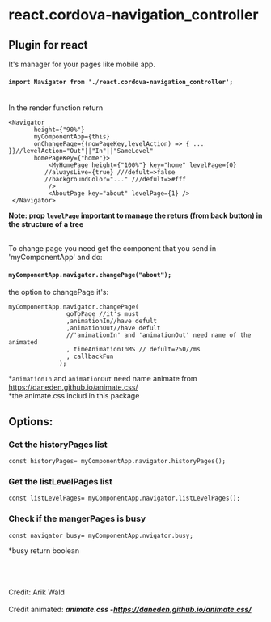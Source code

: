 # react.cordova-navigation_controller

## Plugin for react
It's manager for your pages like mobile app.<br>

#### `import Navigator from './react.cordova-navigation_controller';`

<br>
In the render function return

 ```
 <Navigator
        height={"90%"}
        myComponentApp={this}
        onChangePage={(nowPageKey,levelAction) => { ... }}//levelAction="Out"||"In"||"SameLevel"   
        homePageKey={"home"}>
            <MyHomePage height={"100%"} key="home" levelPage={0} 
           //alwaysLive={true} ///defult=>false
           //backgroundColor="..." ///defult=>#fff
            />   
            <AboutPage key="about" levelPage={1} />
  </Navigator>
```
**Note: prop `levelPage` important to manage the returs (from back button) in the structure of a tree**<br><br>

To change page you need get the component that you send in 'myComponentApp' and do:
#### `myComponentApp.navigator.changePage("about");` 
the option to changePage it's:
```
myComponentApp.navigator.changePage(
                goToPage //it's must
                ,animationIn//have defult
                ,animationOut//have defult
                //'animationIn' and 'animationOut' need name of the animated
                , timeAnimationInMS // defult=250//ms
                , callbackFun
              );
```
*`animationIn` and `animationOut` need name animate from https://daneden.github.io/animate.css/  <br> 
*the animate.css includ in this package

## Options:

### Get the historyPages list
```
const historyPages= myComponentApp.navigator.historyPages();
```

### Get the listLevelPages list
```
const listLevelPages= myComponentApp.navigator.listLevelPages();
```


### Check if the mangerPages is busy
```
const navigator_busy= myComponentApp.nvigator.busy;
```
*busy return boolean  
<br><br><br>


Credit:
Arik Wald
<br><br>
Credit animated:
 ***animate.css -https://daneden.github.io/animate.css/***
